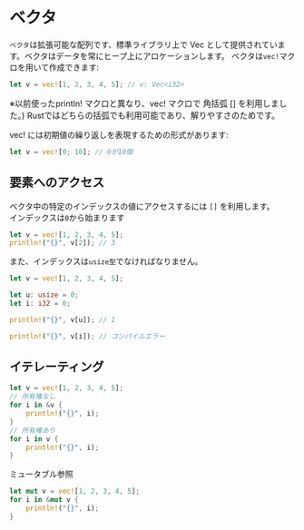 # ベクタ

`ベクタ`は拡張可能な配列です、標準ライブラリ上で Vec<T> として提供されています。ベクタはデータを常にヒープ上にアロケーションします。 ベクタは`vec!`マクロを用いて作成できます:
```Rust
let v = vec![1, 2, 3, 4, 5]; // v: Vec<i32>
```
<small style="font-size: .9rem;">※以前使ったprintln! マクロと異なり、vec! マクロで 角括弧 [] を利用しました。) Rustではどちらの括弧でも利用可能であり、解りやすさのためです。</small>

vec! には初期値の繰り返しを表現するための形式があります:
```Rust
let v = vec![0; 10]; // 0が10個
```
## 要素へのアクセス
ベクタ中の特定のインデックスの値にアクセスするには `[]` を利用します。  
インデックスは`0`から始まります
```Rust
let v = vec![1, 2, 3, 4, 5];
println!("{}", v[2]); // 3
```

また、インデックスは`usize型`でなければなりません。
```Rust
let v = vec![1, 2, 3, 4, 5];

let u: usize = 0;
let i: i32 = 0;

println!("{}", v[u]); // 1

println!("{}", v[i]); // コンパイルエラー
```

## イテレーティング
```Rust
let v = vec![1, 2, 3, 4, 5];
// 所有権なし
for i in &v {
    println!("{}", i);
}
// 所有権あり
for i in v {
    println!("{}", i);
}
```
ミュータブル参照
```Rust
let mut v = vec![1, 2, 3, 4, 5];
for i in &mut v {
    println!("{}", i);
}
```

